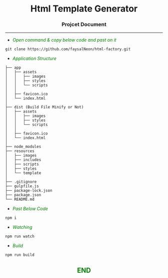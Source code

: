 # <center> Html Template Generator</center>
### <center> Projcet Document </center>
---
- <i style="color:green"> Open command & copy below code and past on it</i>
~~~
git clone https://github.com/faysalNeon/html-factory.git
~~~
- <i style="color:green"> Application Structure</i>
~~~
├── app
│   ├── assets
│   │   ├── images
│   │   ├── styles
│   │   └── scripts
│   │
│   ├── favicon.ico
│   └── index.html
│
├── dist (Build File Minify or Not)
│   ├── assets
│   │   ├── images
│   │   ├── styles
│   │   └── scripts
│   │
│   ├── favicon.ico
│   └── index.html
│
├── node_modules
├── resources
│   ├── images
│   ├── includes
│   ├── scripts
│   ├── styles
│   └── template
│
├── .gitignore
├── gulpfile.js
├── package-lock.json
├── package.json
└── README.md
~~~
- <i style="color:green"> Past Below Code </i>
```
npm i
```
- <i style="color:green"> Watching </i>
```
npm run watch
```
- <i style="color:green"> Build </i>
```
npm run build
```
## <b style="color:green"> <center> END </center> </b>
